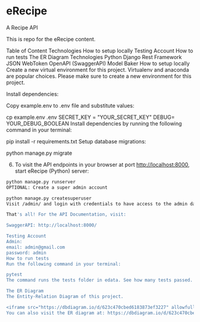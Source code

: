 # eRecipe
A Recipe API

This is repo for the eRecipe content.

Table of Content
Technologies
How to setup locally
Testing Account
How to run tests
The ER Diagram
Technologies
Python
Django Rest Framework
JSON WebToken
OpenAPI (SwaggerAPI)
Model Baker
How to setup locally
Create a new virtual environment for this project. Virtualenv and anaconda are popular choices. Please make sure to create a new environment for this project.

Install dependencies:

Copy example.env to .env file and substitute values:

cp example.env .env
 SECRET_KEY = "YOUR_SECRET_KEY"
 DEBUG= YOUR_DEBUG_BOOLEAN
Install dependencies by running the following command in your terminal:

pip install -r requirements.txt
Setup database migrations:

python manage.py migrate

6. To visit the API endpoints in your browser at port <http://localhost:8000>, start eRecipe (Python) server:

 ```bash
 python manage.py runserver
OPTIONAL: Create a super admin account

python manage.py createsuperuser
Visit /admin/ and login with credentials to have access to the admin dashboard.

That's all! For the API Documentation, visit:

SwaggerAPI: http://localhost:8000/

Testing Account
Admin:
email: admin@gmail.com
password: admin
How to run tests
Run the following command in your terminal:

pytest
The command runs the tests folder in edata. See how many tests passed.

The ER Diagram
The Entity-Relation Diagram of this project.

<iframe src="https://dbdiagram.io/d/623c470cbed6183873ef3227" allowfullscreen="true" frameborder="0"> </iframe>
You can also visit the ER diagram at: https://dbdiagram.io/d/623c470cbed6183873ef3227

